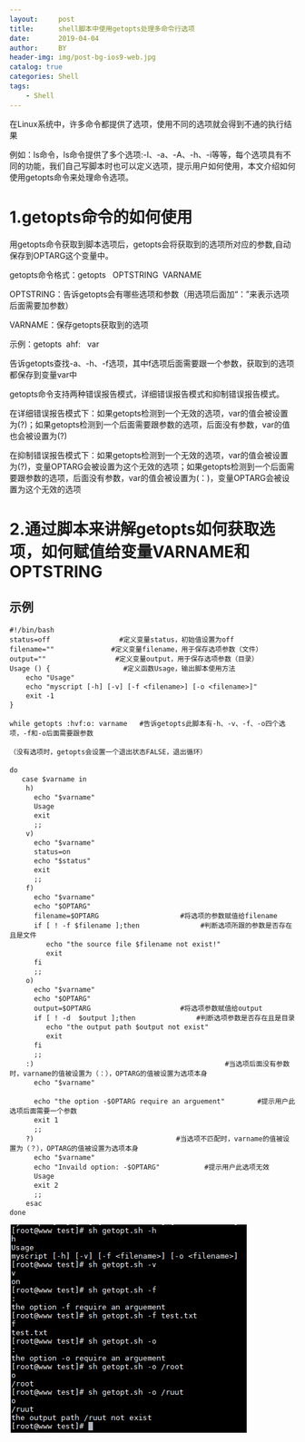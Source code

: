 ```yaml
---
layout:     post
title:      shell脚本中使用getopts处理多命令行选项
date:       2019-04-04
author:     BY
header-img: img/post-bg-ios9-web.jpg
catalog: true
categories: Shell
tags:
    - Shell
---
```


在Linux系统中，许多命令都提供了选项，使用不同的选项就会得到不通的执行结果   

例如：ls命令，ls命令提供了多个选项:-l、-a、-A、-h、-i等等，每个选项具有不同的功能，我们自己写脚本时也可以定义选项，提示用户如何使用，本文介绍如何使用getopts命令来处理命令选项。   

# 1.getopts命令的如何使用   

用getopts命令获取到脚本选项后，getopts会将获取到的选项所对应的参数,自动保存到OPTARG这个变量中。   

getopts命令格式：getopts   OPTSTRING  VARNAME      

OPTSTRING：告诉getopts会有哪些选项和参数（用选项后面加“：”来表示选项后面需要加参数）   

VARNAME：保存getopts获取到的选项   

示例：getopts  ahf:   var   

告诉getopts查找-a、-h、-f选项，其中f选项后面需要跟一个参数，获取到的选项都保存到变量var中   

getopts命令支持两种错误报告模式，详细错误报告模式和抑制错误报告模式。

在详细错误报告模式下：如果getopts检测到一个无效的选项，var的值会被设置为(?)；如果getopts检测到一个后面需要跟参数的选项，后面没有参数，var的值也会被设置为(?)

在抑制错误报告模式下：如果getopts检测到一个无效的选项，var的值会被设置为(?)，变量OPTARG会被设置为这个无效的选项；如果getopts检测到一个后面需要跟参数的选项，后面没有参数，var的值会被设置为(：)，变量OPTARG会被设置为这个无效的选项

# 2.通过脚本来讲解getopts如何获取选项，如何赋值给变量VARNAME和OPTSTRING   

## 示例
```
#!/bin/bash
status=off                 #定义变量status，初始值设置为off
filename=""              #定义变量filename，用于保存选项参数（文件）
output=""                 #定义变量output，用于保存选项参数（目录）
Usage () {                  #定义函数Usage，输出脚本使用方法
    echo "Usage"
    echo "myscript [-h] [-v] [-f <filename>] [-o <filename>]"
    exit -1
}

while getopts :hvf:o: varname   #告诉getopts此脚本有-h、-v、-f、-o四个选项，-f和-o后面需要跟参数

（没有选项时，getopts会设置一个退出状态FALSE，退出循环）

do
   case $varname in
    h)
      echo "$varname"
      Usage
      exit
      ;;
    v)
      echo "$varname"
      status=on
      echo "$status"
      exit
      ;;
    f)
      echo "$varname"
      echo "$OPTARG"
      filename=$OPTARG                    #将选项的参数赋值给filename
      if [ ! -f $filename ];then               #判断选项所跟的参数是否存在且是文件
         echo "the source file $filename not exist!"
         exit
      fi
      ;;
    o)
      echo "$varname"
      echo "$OPTARG"
      output=$OPTARG                      #将选项参数赋值给output
      if [ ! -d  $output ];then               #判断选项参数是否存在且是目录
         echo "the output path $output not exist"
         exit
      fi
      ;;
    :)                                               #当选项后面没有参数时，varname的值被设置为（：），OPTARG的值被设置为选项本身
      echo "$varname"

      echo "the option -$OPTARG require an arguement"        #提示用户此选项后面需要一个参数
      exit 1
      ;;
    ?)                                   #当选项不匹配时，varname的值被设置为（？），OPTARG的值被设置为选项本身
      echo "$varname"
      echo "Invaild option: -$OPTARG"           #提示用户此选项无效
      Usage
      exit 2
      ;;
    esac
done

```
![getopts](https://raw.githubusercontent.com/handerfly/handerfly.github.io/master/img/getopt.png)  